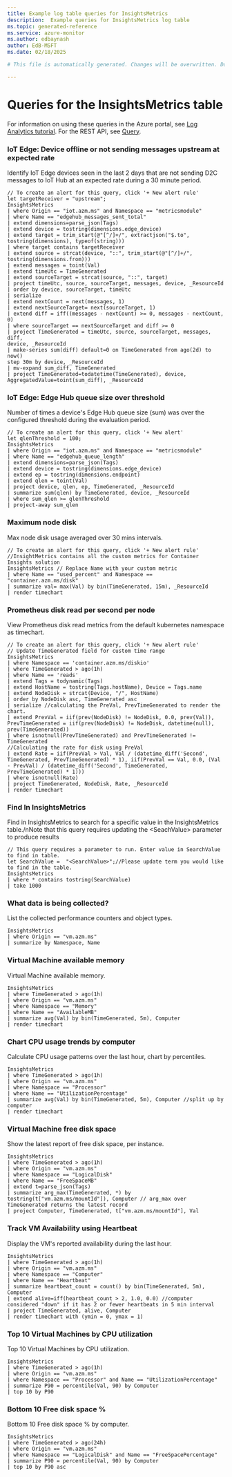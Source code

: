 ```yaml
---
title: Example log table queries for InsightsMetrics
description:  Example queries for InsightsMetrics log table
ms.topic: generated-reference
ms.service: azure-monitor
ms.author: edbaynash
author: EdB-MSFT
ms.date: 02/18/2025

# This file is automatically generated. Changes will be overwritten. Do not change this file directly. 

---
```


# Queries for the InsightsMetrics table

For information on using these queries in the Azure portal, see [Log Analytics tutorial](/azure/azure-monitor/logs/log-analytics-tutorial). For the REST API, see [Query](/rest/api/loganalytics/query).


### IoT Edge: Device offline or not sending messages upstream at expected rate  


Identify IoT Edge devices seen in the last 2 days that are not sending D2C messages to IoT Hub at an expected rate during a 30 minute period.  

```query
// To create an alert for this query, click '+ New alert rule'
let targetReceiver = "upstream";
InsightsMetrics
| where Origin == "iot.azm.ms" and Namespace == "metricsmodule"
| where Name == "edgehub_messages_sent_total"
| extend dimensions=parse_json(Tags)
| extend device = tostring(dimensions.edge_device)
| extend target = trim_start(@"[^/]+/", extractjson("$.to", 
tostring(dimensions), typeof(string)))
| where target contains targetReceiver
| extend source = strcat(device, "::", trim_start(@"[^/]+/", 
tostring(dimensions.from)))
| extend messages = toint(Val)
| extend timeUtc = TimeGenerated
| extend sourceTarget = strcat(source, "::", target)
| project timeUtc, source, sourceTarget, messages, device, _ResourceId
| order by device, sourceTarget, timeUtc
| serialize
| extend nextCount = next(messages, 1)
| extend nextSourceTarget= next(sourceTarget, 1)
| extend diff = iff((messages - nextCount) >= 0, messages - nextCount, 0)
| where sourceTarget == nextSourceTarget and diff >= 0
| project TimeGenerated = timeUtc, source, sourceTarget, messages, diff, 
device, _ResourceId
| make-series sum(diff) default=0 on TimeGenerated from ago(2d) to now() 
step 30m by device, _ResourceId
| mv-expand sum_diff, TimeGenerated
| project TimeGenerated=todatetime(TimeGenerated), device, 
AggregatedValue=toint(sum_diff), _ResourceId
```



### IoT Edge: Edge Hub queue size over threshold  


Number of times a device's Edge Hub queue size (sum) was over the configured threshold during the evaluation period.  

```query
// To create an alert for this query, click '+ New alert' 
let qlenThreshold = 100;
InsightsMetrics
| where Origin == "iot.azm.ms" and Namespace == "metricsmodule"
| where Name == "edgehub_queue_length"
| extend dimensions=parse_json(Tags)
| extend device = tostring(dimensions.edge_device)
| extend ep = tostring(dimensions.endpoint)
| extend qlen = toint(Val)
| project device, qlen, ep, TimeGenerated, _ResourceId
| summarize sum(qlen) by TimeGenerated, device, _ResourceId
| where sum_qlen >= qlenThreshold
| project-away sum_qlen
```



### Maximum node disk   


Max node disk usage averaged over 30 mins intervals.  

```query
// To create an alert for this query, click '+ New alert rule'
//InsightMetrics contains all the custom metrics for Container Insights solution
InsightsMetrics // Replace Name with your custom metric
| where Name == "used_percent" and Namespace == "container.azm.ms/disk" 
| summarize val= max(Val) by bin(TimeGenerated, 15m), _ResourceId
| render timechart
```



### Prometheus disk read per second per node  


View Prometheus disk read metrics from the default kubernetes namespace as timechart.  

```query
// To create an alert for this query, click '+ New alert rule'
// Update TimeGenerated field for custom time range
InsightsMetrics
| where Namespace == 'container.azm.ms/diskio'
| where TimeGenerated > ago(1h)
| where Name == 'reads'
| extend Tags = todynamic(Tags)
| extend HostName = tostring(Tags.hostName), Device = Tags.name
| extend NodeDisk = strcat(Device, "/", HostName)
| order by NodeDisk asc, TimeGenerated asc
| serialize //calculating the PreVal, PrevTimeGenerated to render the chart.
| extend PrevVal = iif(prev(NodeDisk) != NodeDisk, 0.0, prev(Val)), PrevTimeGenerated = iif(prev(NodeDisk) != NodeDisk, datetime(null), prev(TimeGenerated))
| where isnotnull(PrevTimeGenerated) and PrevTimeGenerated != TimeGenerated
//Calculating the rate for disk using PreVal
| extend Rate = iif(PrevVal > Val, Val / (datetime_diff('Second', TimeGenerated, PrevTimeGenerated) * 1), iif(PrevVal == Val, 0.0, (Val - PrevVal) / (datetime_diff('Second', TimeGenerated, PrevTimeGenerated) * 1)))
| where isnotnull(Rate)
| project TimeGenerated, NodeDisk, Rate, _ResourceId
| render timechart
```



### Find In InsightsMetrics  


Find in InsightsMetrics to search for a specific value in the InsightsMetrics table./nNote that this query requires updating the \<SeachValue\> parameter to produce results  

```query
// This query requires a parameter to run. Enter value in SearchValue to find in table.
let SearchValue =  "<SearchValue>";//Please update term you would like to find in the table.
InsightsMetrics
| where * contains tostring(SearchValue)
| take 1000
```



### What data is being collected?  


List the collected performance counters and object types.  

```query
InsightsMetrics
| where Origin == "vm.azm.ms"
| summarize by Namespace, Name
```



### Virtual Machine available memory  


Virtual Machine available memory.  

```query
InsightsMetrics
| where TimeGenerated > ago(1h)
| where Origin == "vm.azm.ms"
| where Namespace == "Memory"
| where Name == "AvailableMB"
| summarize avg(Val) by bin(TimeGenerated, 5m), Computer
| render timechart 
```



### Chart CPU usage trends by computer  


Calculate CPU usage patterns over the last hour, chart by percentiles.  

```query
InsightsMetrics
| where TimeGenerated > ago(1h)
| where Origin == "vm.azm.ms"
| where Namespace == "Processor"
| where Name == "UtilizationPercentage"
| summarize avg(Val) by bin(TimeGenerated, 5m), Computer //split up by computer
| render timechart
```



### Virtual Machine free disk space   


Show the latest report of free disk space, per instance.  

```query
InsightsMetrics
| where TimeGenerated > ago(1h)
| where Origin == "vm.azm.ms"
| where Namespace == "LogicalDisk"
| where Name == "FreeSpaceMB"
| extend t=parse_json(Tags)
| summarize arg_max(TimeGenerated, *) by tostring(t["vm.azm.ms/mountId"]), Computer // arg_max over TimeGenerated returns the latest record
| project Computer, TimeGenerated, t["vm.azm.ms/mountId"], Val
```



### Track VM Availability using Heartbeat   


Display the VM's reported availability during the last hour.  

```query
InsightsMetrics
| where TimeGenerated > ago(1h)
| where Origin == "vm.azm.ms"
| where Namespace == "Computer"
| where Name == "Heartbeat"
| summarize heartbeat_count = count() by bin(TimeGenerated, 5m), Computer
| extend alive=iff(heartbeat_count > 2, 1.0, 0.0) //computer considered "down" if it has 2 or fewer heartbeats in 5 min interval
| project TimeGenerated, alive, Computer
| render timechart with (ymin = 0, ymax = 1) 
```



### Top 10 Virtual Machines by CPU utilization  


Top 10 Virtual Machines by CPU utilization.  

```query
InsightsMetrics
| where TimeGenerated > ago(1h)
| where Origin == "vm.azm.ms"
| where Namespace == "Processor" and Name == "UtilizationPercentage"
| summarize P90 = percentile(Val, 90) by Computer
| top 10 by P90
```



### Bottom 10 Free disk space %  


Bottom 10 Free disk space % by computer.  

```query
InsightsMetrics
| where TimeGenerated > ago(24h)
| where Origin == "vm.azm.ms"
| where Namespace == "LogicalDisk" and Name == "FreeSpacePercentage"
| summarize P90 = percentile(Val, 90) by Computer
| top 10 by P90 asc
```

